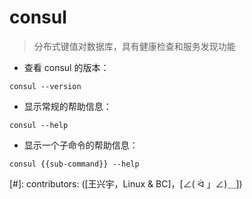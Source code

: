 # consul

> 分布式键值对数据库，具有健康检查和服务发现功能

- 查看 consul 的版本：

`consul --version`

- 显示常规的帮助信息：

`consul --help`

- 显示一个子命令的帮助信息：

`consul {{sub-command}} --help`

[#]: contributors: ([王兴宇，Linux & BC]，[∠( ᐛ 」∠)＿])